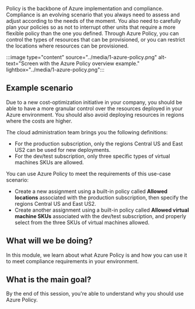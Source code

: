 Policy is the backbone of Azure implementation and compliance. Compliance is an evolving scenario that you always need to assess and adjust according to the needs of the moment. You also need to carefully plan your policies so as not to interrupt other units that require a more flexible policy than the one you defined. Through Azure Policy, you can control the types of resources that can be provisioned, or you can restrict the locations where resources can be provisioned. 

:::image type="content" source="../media/1-azure-policy.png" alt-text="Screen with the Azure Policy overview example." lightbox="../media/1-azure-policy.png":::

## Example scenario

Due to a new cost-optimization initiative in your company, you should be able to have a more granular control over the resources deployed in your Azure environment. You should also avoid deploying resources in regions where the costs are higher.

The cloud administration team brings you the following definitions:

* For the production subscription, only the regions Central US and East US2 can be used for new deployments.
* For the dev/test subscription, only three specific types of virtual machines SKUs are allowed.

You can use Azure Policy to meet the requirements of this use-case scenario:

* Create a new assignment using a built-in policy called **Allowed locations** associated with the production subscription, then specify the regions Central US and East US2.
* Create another assignment using a built-in policy called **Allowed virtual machine SKUs** associated with the dev/test subscription, and properly select from the three SKUs of virtual machines allowed.

## What will we be doing?

In this module, we learn about what Azure Policy is and how you can use it to meet compliance requirements in your environment.

## What is the main goal?

By the end of this session, you're able to understand why you should use Azure Policy.
